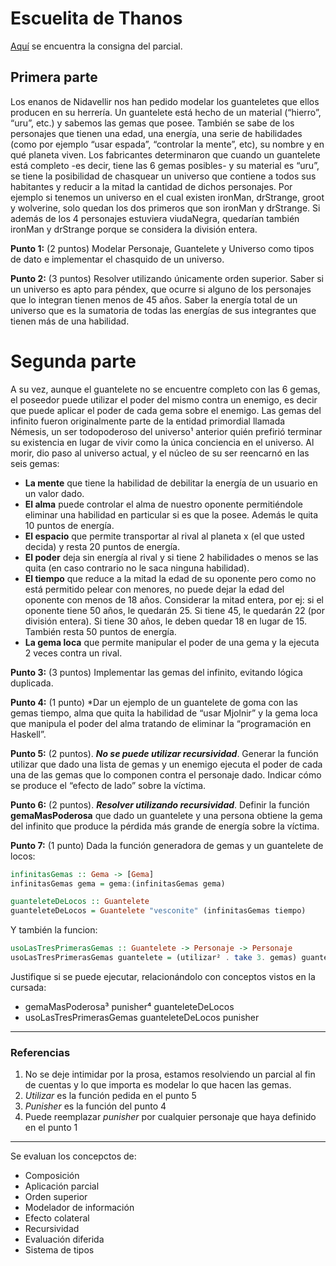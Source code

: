 # Escuelita de Thanos

[Aquí](https://docs.google.com/document/d/1IKrJkdbPyoxfHqREIfqzxpsBdANcL2g9gvs9t-IR30E/edit) se encuentra la consigna del parcial.

## Primera parte
Los enanos de Nidavellir nos han pedido modelar los guanteletes que ellos producen en su herrería. Un guantelete está hecho de un material (“hierro”, “uru”, etc.) y sabemos las gemas que posee. También se sabe de los personajes que tienen una edad, una energía, una serie de habilidades (como por ejemplo “usar espada”, “controlar la mente”, etc), su nombre y en qué planeta viven. Los fabricantes determinaron que cuando un guantelete está completo -es decir, tiene las 6 gemas posibles- y su material es “uru”, se tiene la posibilidad de chasquear un universo que contiene a todos sus habitantes y reducir a la mitad la cantidad de dichos personajes. Por ejemplo si tenemos un universo en el cual existen ironMan, drStrange, groot y wolverine, solo quedan los dos primeros que son ironMan y drStrange. Si además de los 4 personajes estuviera viudaNegra, quedarían también ironMan y drStrange porque se considera la división entera.

**Punto 1:** (2 puntos) Modelar Personaje, Guantelete y Universo como tipos de dato e implementar el chasquido de un universo.


**Punto 2:** (3 puntos) Resolver utilizando únicamente orden superior.
Saber si un universo es apto para péndex, que ocurre si alguno de los personajes que lo integran tienen menos de 45 años.
Saber la energía total de un universo que es la sumatoria de todas las energías de sus integrantes que tienen más de una habilidad.




# Segunda parte
A su vez, aunque el guantelete no se encuentre completo con las 6 gemas, el poseedor puede utilizar el poder del mismo contra un enemigo, es decir que puede aplicar el poder de cada gema sobre el enemigo. Las gemas del infinito fueron originalmente parte de la entidad primordial llamada Némesis, un ser todopoderoso del universo¹ anterior quién prefirió terminar su existencia en lugar de vivir como la única conciencia en el universo. Al morir, dio paso al universo actual, y el núcleo de su ser reencarnó en las seis gemas: 
  * **La mente** que tiene la habilidad de debilitar la energía de un usuario en un valor dado.
  * **El alma** puede controlar el alma de nuestro oponente permitiéndole eliminar una habilidad en particular si es que la posee. Además le quita 10 puntos de energía. 
  * **El espacio** que permite transportar al rival al planeta x (el que usted decida) y resta 20 puntos de energía.
  * **El poder** deja sin energía al rival y si tiene 2 habilidades o menos se las quita (en caso contrario no le saca ninguna habilidad).
  * **El tiempo** que reduce a la mitad la edad de su oponente pero como no está permitido pelear con menores, no puede dejar la edad del oponente con menos de 18 años. Considerar la mitad entera, por ej: si el oponente tiene 50 años, le quedarán 25. Si tiene 45, le quedarán 22 (por división entera). Si tiene 30 años, le deben quedar 18 en lugar de 15. También resta 50 puntos de energía.
  * **La gema loca** que permite manipular el poder de una gema y la ejecuta 2 veces contra un rival.

**Punto 3:** (3 puntos) Implementar las gemas del infinito, evitando lógica duplicada.  

**Punto 4:** (1 punto) *Dar un ejemplo de un guantelete de goma con las gemas tiempo, alma que quita la habilidad de “usar Mjolnir” y la gema loca que manipula el poder del alma tratando de eliminar la “programación en Haskell”.


**Punto 5:** (2 puntos). ***No se puede utilizar recursividad***. Generar la función utilizar  que dado una lista de gemas y un enemigo ejecuta el poder de cada una de las gemas que lo componen contra el personaje dado. Indicar cómo se produce el “efecto de lado” sobre la víctima.


**Punto 6:** (2 puntos). ***Resolver utilizando recursividad***. Definir la función **gemaMasPoderosa** que dado un guantelete y una persona obtiene la gema del infinito que produce la pérdida más grande de energía sobre la víctima. 

**Punto 7:** (1 punto) Dada la función generadora de gemas y un guantelete de locos:
```hs
infinitasGemas :: Gema -> [Gema]
infinitasGemas gema = gema:(infinitasGemas gema)

guanteleteDeLocos :: Guantelete
guanteleteDeLocos = Guantelete "vesconite" (infinitasGemas tiempo)
```

Y también la funcion:
```hs
usoLasTresPrimerasGemas :: Guantelete -> Personaje -> Personaje
usoLasTresPrimerasGemas guantelete = (utilizar² . take 3. gemas) guantelete
```

Justifique si se puede ejecutar, relacionándolo con conceptos vistos en la cursada:
  * gemaMasPoderosa³ punisher⁴ guanteleteDeLocos
  * usoLasTresPrimerasGemas guanteleteDeLocos punisher

-----

### Referencias

1. No se deje intimidar por la prosa, estamos resolviendo un parcial al fin de cuentas y lo que importa es modelar lo que hacen las gemas.
2. *Utilizar* es la función pedida en el punto 5
3. *Punisher* es la función del punto 4
4. Puede reemplazar *punisher* por cualquier personaje que haya definido en el punto 1

----

Se evaluan los concepctos de:
* Composición
* Aplicación parcial
* Orden superior
* Modelador de información
* Efecto colateral
* Recursividad
* Evaluación diferida
* Sistema de tipos